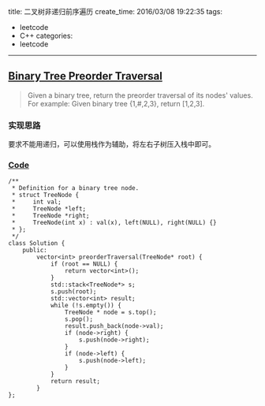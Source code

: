 title: 二叉树非递归前序遍历
create_time: 2016/03/08 19:22:35
tags:
- leetcode
- C++
categories:
- leetcode

---
## [Binary Tree Preorder Traversal](https://leetcode.com/problems/binary-tree-preorder-traversal/)
> Given a binary tree, return the preorder traversal of its nodes' values.
> For example:
> Given binary tree {1,#,2,3},
> return [1,2,3].

### 实现思路
要求不能用递归，可以使用栈作为辅助，将左右子树压入栈中即可。

### [Code](https://github.com/Finalcheat/leetcode/blob/master/src/Binary-Tree-Preorder-Traversal.cpp)
```
/**
 * Definition for a binary tree node.
 * struct TreeNode {
 *     int val;
 *     TreeNode *left;
 *     TreeNode *right;
 *     TreeNode(int x) : val(x), left(NULL), right(NULL) {}
 * };
 */
class Solution {
    public:
        vector<int> preorderTraversal(TreeNode* root) {
            if (root == NULL) {
                return vector<int>();
            }
            std::stack<TreeNode*> s;
            s.push(root);
            std::vector<int> result;
            while (!s.empty()) {
                TreeNode * node = s.top();
                s.pop();
                result.push_back(node->val);
                if (node->right) {
                    s.push(node->right);
                }
                if (node->left) {
                    s.push(node->left);
                }
            }
            return result;
        }
};
```

